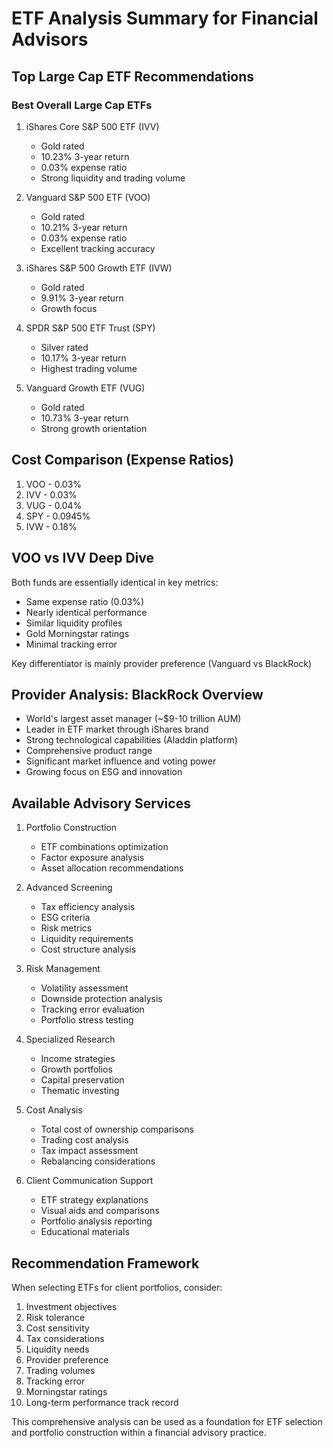 # ETF Analysis Summary for Financial Advisors

## Top Large Cap ETF Recommendations

### Best Overall Large Cap ETFs
1. iShares Core S&P 500 ETF (IVV)
   - Gold rated
   - 10.23% 3-year return
   - 0.03% expense ratio
   - Strong liquidity and trading volume

2. Vanguard S&P 500 ETF (VOO)
   - Gold rated 
   - 10.21% 3-year return
   - 0.03% expense ratio
   - Excellent tracking accuracy

3. iShares S&P 500 Growth ETF (IVW)
   - Gold rated
   - 9.91% 3-year return
   - Growth focus

4. SPDR S&P 500 ETF Trust (SPY)
   - Silver rated
   - 10.17% 3-year return
   - Highest trading volume

5. Vanguard Growth ETF (VUG)
   - Gold rated
   - 10.73% 3-year return
   - Strong growth orientation

## Cost Comparison (Expense Ratios)
1. VOO - 0.03%
2. IVV - 0.03%
3. VUG - 0.04%
4. SPY - 0.0945%
5. IVW - 0.18%

## VOO vs IVV Deep Dive
Both funds are essentially identical in key metrics:
- Same expense ratio (0.03%)
- Nearly identical performance
- Similar liquidity profiles
- Gold Morningstar ratings
- Minimal tracking error

Key differentiator is mainly provider preference (Vanguard vs BlackRock)

## Provider Analysis: BlackRock Overview
- World's largest asset manager (~$9-10 trillion AUM)
- Leader in ETF market through iShares brand
- Strong technological capabilities (Aladdin platform)
- Comprehensive product range
- Significant market influence and voting power
- Growing focus on ESG and innovation

## Available Advisory Services
1. Portfolio Construction
   - ETF combinations optimization
   - Factor exposure analysis
   - Asset allocation recommendations

2. Advanced Screening
   - Tax efficiency analysis
   - ESG criteria
   - Risk metrics
   - Liquidity requirements
   - Cost structure analysis

3. Risk Management
   - Volatility assessment
   - Downside protection analysis
   - Tracking error evaluation
   - Portfolio stress testing

4. Specialized Research
   - Income strategies
   - Growth portfolios
   - Capital preservation
   - Thematic investing

5. Cost Analysis
   - Total cost of ownership comparisons
   - Trading cost analysis
   - Tax impact assessment
   - Rebalancing considerations

6. Client Communication Support
   - ETF strategy explanations
   - Visual aids and comparisons
   - Portfolio analysis reporting
   - Educational materials

## Recommendation Framework
When selecting ETFs for client portfolios, consider:
1. Investment objectives
2. Risk tolerance
3. Cost sensitivity
4. Tax considerations
5. Liquidity needs
6. Provider preference
7. Trading volumes
8. Tracking error
9. Morningstar ratings
10. Long-term performance track record

This comprehensive analysis can be used as a foundation for ETF selection and portfolio construction within a financial advisory practice.
